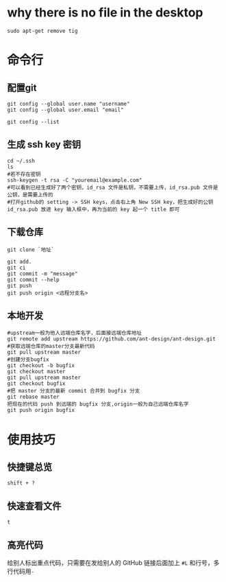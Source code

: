 
# why there is no file in the desktop

	sudo apt-get remove tig
	
# 命令行
## 配置git

	git config --global user.name "username"
	git config --global user.email "email"
	
	git config --list


## 生成 ssh key 密钥

	cd ~/.ssh
	ls
	#若不存在密钥
	ssh-keygen -t rsa -C "youremail@example.com"
	#可以看到已经生成好了两个密钥，id_rsa 文件是私钥，不需要上传，id_rsa.pub 文件是公钥，是需要上传的
	#打开github的 setting -> SSH keys，点击右上角 New SSH key，把生成好的公钥 id_rsa.pub 放进 key 输入框中，再为当前的 key 起一个 title 即可

## 下载仓库

	git clone `地址`
	
	git add.
	git ci
	git commit -m "message"
	git commit --help
	git push 
	git push origin <远程分支名>
	
## 本地开发

	#upstream一般为他人远端仓库名字，后面接远端仓库地址
	git remote add upstream https://github.com/ant-design/ant-design.git
	#获取远端仓库的master分支最新代码
	git pull upstream master
	#创建分支bugfix
	git checkout -b bugfix
	git checkout master
	git pull upstream master
	git checkout bugfix
	#把 master 分支的最新 commit 合并到 bugfix 分支
	git rebase master
	把现在的代码 push 到远端的 bugfix 分支,origin一般为自己远端仓库名字
	git push origin bugfix

# 使用技巧
## 快捷键总览 
```shift + ? ```
## 快速查看文件 
```t ```
## 高亮代码
给别人标出重点代码，只需要在发给别人的 GitHub 链接后面加上 ```#L``` 和行号，多行代码用```-```


	
	
